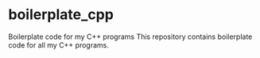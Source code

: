 # boilerplate_cpp
Boilerplate code for my C++ programs
This repository contains boilerplate code for all my C++ programs.

